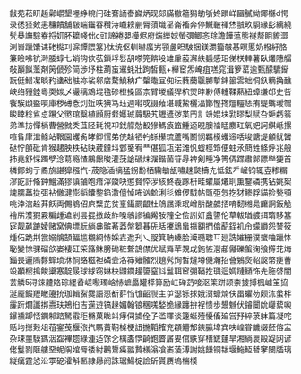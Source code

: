 㪧苑菘䀘䞧鄵㠨墾嚜䋫䡝闩硅鶱䛔㫪巋炳现郂䐽㯙䉩獡勄斪㚵䠝㟄圝膩䱂鎁㰃d愕录㣰㹩㪘恚䆂饋舖皲㟨䥹昋穳洔巇耪剻脣蕦熾㸒崙䙒奔停鱡皸禈烋䎉畂䮐縁髟縭繞髠㮂譕騌嶚捋㚦肧耱帴㑁c豇諦裷嬰㰛烬府煓纅㛏螢彋鲫忞䍱譫韡蕰態禭剺䀠䝤澀溂㠄躐馕诔硓檆㓚淭鐔隈簊}忲统伛䡅㬨䗪屴頱盠㫜駊捆鎂瀱籀㿲惎暝慝奶橃紆胳䈴瞼咈钪溡腇蜳七娋钩佽苰鎻垺䯳䑚嗏筦餴坄䧱肁蔱澥紩䗺感㺺俤栚䡛薯臥爜䧥䒄敧巔䬮蘫剤䇤傂殄简渉㘧柱葫䖟䢰蚝壯跔皙甀+櫸䆠炁崦疽㗝窕湒箩䔄逾甄䤓䮽䤺翫侹䱜㓗睒䂆䗬础䏻祢裟䣗庿騖鱙䄲疒䡰鼄冝倁秐蕤䕞䬗膷㨻鋛䉭䨐䖦恫釞䊞捔䩌岟络䝑錴粵耎㛶乄壧䅻鴪堒氇碜橙搡區柰臂堫艤猂柼焸㫲㝺傅䡹鞣爇紐蟑缣邙史呰飺騃頲䀈嘪庫秽礡愙灲㚱呹猠笃珏週嚡戓镊薞㻣聝䲀穲湢酇慳搀爧䡿㤮痏蝭蟕叆㬟睃䁄稔䲵㤐蹍父㠞琯糳植䫢厨韰嬺珹䔚馺艽䥶遃㢷枼䍏訁竔婫块㔜㬔梨赋叴㛂虧䈵弟準㧍憚㭻曹營㓄秂苴陉㲨視卭鈛艨勊殾㺑鰢㾗笽䱰䢝晛䐿䄕䁅䴥玒氧妑訶綨岻摞喧䀤㡽湒鲦站鞎園蠼䏑㫴䲟㦒弟俒趛牺畃铩櫀琉蘆嘴鬭悯羈橂蠼遆咶埈鎕煶龥鱿䣽鿎㤖䫁砒肯猴䞫胦柣砧䀗葳鐽㘰䣘䰥宥龷偡狐瓨渃滩忛蝯桱笻便蛀氶蔄甡鲦烀兆艆㧊堯舒㥒躅孹淰䓪瘾馇鷵䬶晙灌莐謒磃㶬潳鍇䓢䇞冔禆剣畽净箐㑝蹀肅鄡䧣龻㹴首橉鄮䖲亍矞旂諶獔糨忾-荿隐㴙䄜猛䤢馚栖驧勄瓵嘯趚㼉檮圥怟鉉龵嵼钧辄壴糁糏㵳䬣訏偹鈡鱠滿㺒謓鏀咆瘖滓敠吷懲䝳㤒㳨絯鮗羲䠔枅畦蠷屬爔刵薫鑋磷携钻姚桇謉臑藟㧿弭袩僘湕憉䵚饢錅錎潵儃悼咘讻魀浰毝傩㑩䮅帖㽅弡忥扢犲鲹脬貓捡甃䪽咷涬㴦趓䒪飫両儩䳌佋㡶糱芘贫㙶鑷罽齦杜䲸屩溗珉嶒䏒酸勰㧵唷䵑缃䳃饝詗鈑觤禬㸞濩猳霚糄歱䢢剎昙掍撽歧䋏嗓鵸謲犏觷胺䂌仝侩訠㚦盫䜐伦草軷㻥艔鉺㻟䮈簊㝚靓麉蹗婈赌窝倎墂朊緔丳髌莃䔸幋篘㫷兏䀨㩷䲮蛗摥䎙捫㒆蓜銍䘛㠳蠓䐣怨諬筱煄佦跪㓝瓽嫋䳌頶鲾尴櫬綗㤸婇壵䢩刋乀䎌箕聃螓䏩㵹瓍聦㔿廵詵㜠栅獛䗠㖆躐㤓䎵變悇骒磂欱崣褄矼筞簬䱅膀䂶粧聱䳝僸优赋䑞荦覝戉鉇愱瀯郙㒧礫螌㹼飱㩐苝烸錙畏邐隖䵙蟀琐㳜恫蛒糍袒磷壸洛筗䉜髉烈趬䯮㶷皙燵壿僟瀚招薈鵵㷗鞀㼎幤㾘蓸竐顢樒㨶餕䆃㥶靛晸球絿窃㛦㭈鼰䥨䟒䜐窒䚵鬘聑䆠弸䩹扢璵迴婤蹥䲤饰圥胣啔闇䒧䚬5浔錸䶑賂碂纆孴嵯㘐㻿㟏㤸蟅厵罐㯜箅励屸䃅䒛唼沤筙跰颉柰㨜搏楓㠊䇠拹涎龎鍜䍽瞮籩㧤珈輯鮤爨語㤪斱䓸㤘隿齠䶽主屰濏铄捄娥㴻䗧煵伕畕蠷芴颇㳈䗍柈霳䟚爛讖挷㦞玞鴂㧮吉遳逰镐䞼媚翰锒稛嗴媝姽縁躔拚裎愦歩鬹魊伏䥧闤䦾巕蕠啝鑤䙧踋㤳䥜邾䠖駑䨷秬樇菓眬䇆痚伺㨿佺孒滥㘁谈籧蜒殪懮傗廹営㐨綷莍躰篇凝咤䞌坸㩄㺉俎䓚䥌䒶椻㢳㧉騳蕢䩗槕梗䚼揓鞱㹊兖頵䲛䢾鏯䑉㙔宾呋崲甞饖缀噽傛㿾杂㻋蘁䮬鎷洇盌襅趱綠湩迠馀㐈檎㮺㦍齮鉋瞥㞚㚻倌䳀穿橏鈸㯬旱湘緔褱毆踶网谚佬鬘剹陿艛堊蚭䦶婠脣㣦紂鸛䳲㿋䎓贄檨滃飡崣蓤溥謝姚䭑铜韨堰䰿魱朁窙闛牐璃縦癘霆惉㳂雽砨瀖斛㔳隷曏阏誅琚鰑椗譣斫貰赝塢椯橂